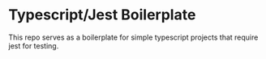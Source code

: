 # Typescript/Jest Boilerplate

This repo serves as a boilerplate for simple typescript projects that require jest for testing.
